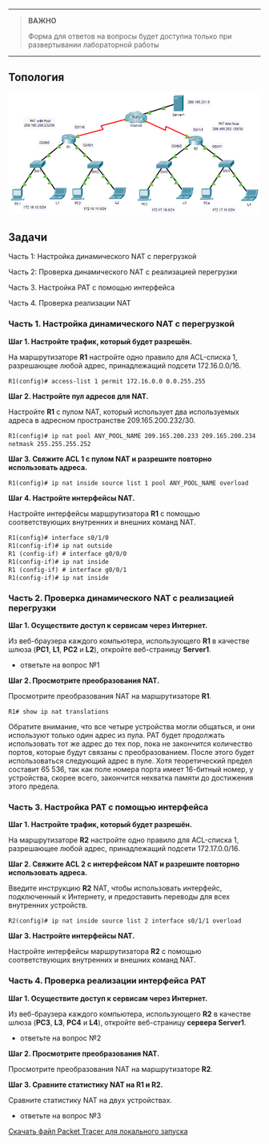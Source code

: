 
---

> **ВАЖНО**
> 
> Форма для ответов на вопросы будет доступна только при развертывании лабораторной работы 

---

## Топология

![](./assets/topology.png)

## Задачи

Часть 1: Настройка динамического NAT с перегрузкой

Часть 2: Проверка динамического NAT с реализацией перегрузки

Часть 3. Настройка PAT с помощью интерфейса

Часть 4. Проверка реализации NAT

### Часть 1. Настройка динамического NAT с перегрузкой

**Шаг 1. Настройте трафик, который будет разрешён.**

На маршрутизаторе **R1** настройте одно правило для ACL-списка 1, разрешающее любой адрес, принадлежащий подсети 172.16.0.0/16.

```
R1(config)# access-list 1 permit 172.16.0.0 0.0.255.255
```

**Шаг 2. Настройте пул адресов для NAT.**

Настройте **R1** с пулом NAT, который использует два используемых адреса в адресном пространстве 209.165.200.232/30.

```
R1(config)# ip nat pool ANY_POOL_NAME 209.165.200.233 209.165.200.234 netmask 255.255.255.252
```

**Шаг 3. Свяжите ACL 1 с пулом NAT и разрешите повторно использовать адреса.**

```
R1(config)# ip nat inside source list 1 pool ANY_POOL_NAME overload
```

**Шаг 4. Настройте интерфейсы NAT.**

Настройте интерфейсы маршрутизатора **R1** с помощью соответствующих внутренних и внешних команд NAT.

```
R1(config)# interface s0/1/0
R1(config-if)# ip nat outside
R1 (config-if) # interface g0/0/0
R1(config-if)# ip nat inside
R1 (config-if) # interface g0/0/1
R1(config-if)# ip nat inside
```

### Часть 2. Проверка динамического NAT с реализацией перегрузки

**Шаг 1. Осуществите доступ к сервисам через Интернет.**

Из веб-браузера каждого компьютера, использующего **R1** в качестве шлюза (**PC1**, **L1**, **PC2** и **L2**), откройте веб-страницу **Server1**.

- ответьте на вопрос №1

**Шаг 2. Просмотрите преобразования NAT.**

Просмотрите преобразования NAT на маршрутизаторе **R1**.

```
R1# show ip nat translations
```

Обратите внимание, что все четыре устройства могли общаться, и они используют только один адрес из пула. PAT будет продолжать использовать тот же адрес до тех пор, пока не закончится количество портов, которые будут связаны с преобразованием. После этого будет использоваться следующий адрес в пуле. Хотя теоретический предел составит 65 536, так как поле номера порта имеет 16-битный номер, у устройства, скорее всего, закончится нехватка памяти до достижения этого предела.

### Часть 3. Настройка PAT с помощью интерфейса

**Шаг 1. Настройте трафик, который будет разрешён.**

На маршрутизаторе **R2** настройте одно правило для ACL-списка 1, разрешающее любой адрес, принадлежащий подсети 172.17.0.0/16.

**Шаг 2. Свяжите ACL 2 с интерфейсом NAT и разрешите повторно использовать адреса.**

Введите инструкцию **R2** NAT, чтобы использовать интерфейс, подключенный к Интернету, и предоставить переводы для всех внутренних устройств.

```
R2(config)# ip nat inside source list 2 interface s0/1/1 overload
```

**Шаг 3. Настройте интерфейсы NAT.**

Настройте интерфейсы маршрутизатора **R2** с помощью соответствующих внутренних и внешних команд NAT.

### Часть 4. Проверка реализации интерфейса PAT

**Шаг 1. Осуществите доступ к сервисам через Интернет.**

Из веб-браузера каждого компьютера, использующего **R2** в качестве шлюза (**PC3**, **L3**, **PC4** и **L4**), откройте веб-страницу **сервера Server1**.

- ответьте на вопрос №2

**Шаг 2. Просмотрите преобразования NAT.**

Просмотрите преобразования NAT на маршрутизаторе **R2**.

**Шаг 3. Сравните статистику NAT на R1 и R2.**

Сравните статистику NAT на двух устройствах.

- ответьте на вопрос №3

[Скачать файл Packet Tracer для локального запуска](./assets/6.6.7-lab.pka)
